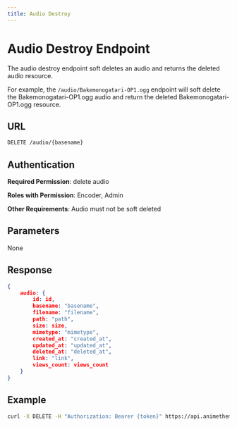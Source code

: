 ```yaml
---
title: Audio Destroy
---
```


# Audio Destroy Endpoint

The audio destroy endpoint soft deletes an audio and returns the deleted audio resource.

For example, the `/audio/Bakemonogatari-OP1.ogg` endpoint will soft delete the Bakemonogatari-OP1.ogg audio and return the deleted Bakemonogatari-OP1.ogg resource.

## URL

```sh
DELETE /audio/{basename}
```

## Authentication

**Required Permission**: delete audio

**Roles with Permission**: Encoder, Admin

**Other Requirements**: Audio must not be soft deleted

## Parameters

None

## Response

```json
{
    audio: {
        id: id,
        basename: "basename",
        filename: "filename",
        path: "path",
        size: size,
        mimetype: "mimetype",
        created_at: "created_at",
        updated_at: "updated_at",
        deleted_at: "deleted_at",
        link: "link",
        views_count: views_count
    }
}
```

## Example

```bash
curl -X DELETE -H "Authorization: Bearer {token}" https://api.animethemes.moe/audio/Bakemonogatari-OP1.ogg
```
